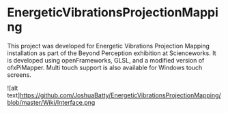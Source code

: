# EnergeticVibrationsProjectionMapping
This project was developed for Energetic Vibrations Projection Mapping installation as part of the Beyond Perception exhibition at Scienceworks. It is developed using openFrameworks, GLSL, and a modified version of ofxPiMapper. Multi touch support is also available for Windows touch screens.


![alt text]https://github.com/JoshuaBatty/EnergeticVibrationsProjectionMapping/blob/master/Wiki/Interface.png
